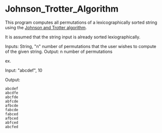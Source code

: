 # Johnson_Trotter_Algorithm
This program computes all permutations of a lexicographically sorted string using the [Johnson and Trotter algorithm](https://www.geeksforgeeks.org/johnson-trotter-algorithm/). 

It is assumed that the string input is already sorted lexiographically. 

Inputs: String, "n" number of permutations that the user wishes to compute of the given string. 
Output: n number of permutations

ex. 

Input: "abcdef", 10

Output: 
    
    abcdef
    abcdfe
    abcfde
    abfcde
    afbcde
    fabcde
    fabced
    afbced
    abfced
    abcfed

